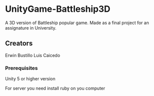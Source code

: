 # UnityGame-Battleship3D
A 3D version of Battleship popular game. Made as a final project for an assignature in University.

## Creators
Erwin Bustillo 
Luis Caicedo 

### Prerequisites

Unity 5 or higher version

For server you need install ruby on you computer





